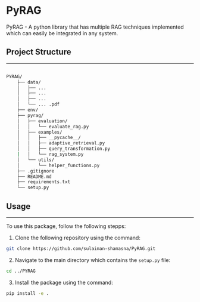# PyRAG
PyRAG - A python library that has multiple RAG techniques implemented which can easily be integrated in any system.

## Project Structure
---
```bash

PYRAG/
    ├── data/
    │   ├── ...
    │   ├── ...
    │   ├── ...
    │   └── ... .pdf
    ├── env/
    ├── pyrag/
    │   ├── evaluation/
    │   │   └── evaluate_rag.py
    │   ├── examples/
    │   │   ├── __pycache__/
    │   │   ├── adaptive_retrieval.py   
    │   │   ├── query_transformation.py
    |   │   └── rag_system.py
    │   └── utils/
    │       └── helper_functions.py
    ├── .gitignore
    ├── README.md
    ├── requirements.txt
    └── setup.py
```


## Usage
---
To use this package, follow the following stepps:
1. Clone the following repository using the command:
```bash
git clone https://github.com/sulaiman-shamasna/PyRAG.git
```
2. Navigate to the main directory which contains the ```setup.py``` file:
```bash
cd ../PYRAG
```
3. Install the package using the command:
```bash
pip install -e .
```